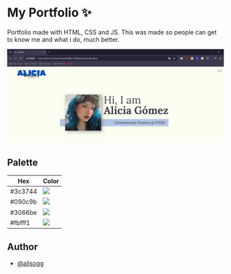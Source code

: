 
# My Portfolio ✨

Portfolio made with HTML, CSS and JS.
This was made so people can get to know me and what i do, much better.

![](https://github.com/alisogg/My-Portfolio/blob/main/me.png)

## Palette

| Hex           | Color                                                                |
| ----------------- | ------------------------------------------------------------------ |
| #3c3744 | ![](https://via.placeholder.com/10/3c3744?text=+) |
| #090c9b | ![](https://via.placeholder.com/10/090c9b?text=+) |
| #3066be | ![](https://via.placeholder.com/10/3066be?text=+) |
| #fbfff1 | ![](https://via.placeholder.com/10/fbfff1?text=+) |

## Author

- [@alisogg](https://www.github.com/alisogg)

